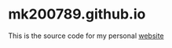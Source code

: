 mk200789.github.io
==================
This is the source code for my personal [website](http://mk200789.github.io)
